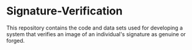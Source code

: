 # Signature-Verification
This repository contains the code and data sets used for developing a system that verifies an image of an individual's signature as genuine or forged.
